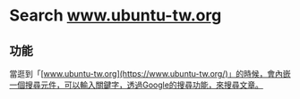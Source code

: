 # Search www.ubuntu-tw.org

## 功能

當逛到「[www.ubuntu-tw.org](https://www.ubuntu-tw.org/)」的時候，會內嵌一個搜尋元件，可以輸入關鍵字，透過Google的搜尋功能，來搜尋文章。
